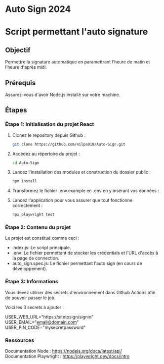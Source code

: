 # Auto Sign 2024

# Script permettant l'auto signature

## Objectif

Permettre la signature automatique en paramettrant l'heure de matin et l'heure d'après midi.

## Prérequis

Assurez-vous d'avoir Node.js installé sur votre machine.

## Étapes

### Étape 1: Initialisation du projet React

1. Clonez le repository depuis Github :

   ```bash
   git clone https://github.com/nilpa018/Auto-Sign.git
   ```

2. Accédez au répertoire du projet :

   ```bash
   cd Auto-Sign
   ```

3. Lancez l'installation des modules et construction du dossier public :

   ```bash
   npm install
   ```

4. Transformez le fichier .env.example en .env en y insérant vos données :
 

5. Lancez l'application pour vous assurer que tout fonctionne correctement :
   ```bash
   npx playwright test
   ```   

### Étape 2: Contenu du projet

Le projet est constitué comme ceci :

- index.js: Le script principale.
- .env: Le fichier permettant de stocker les crédentials et l'URL d'accès à la page de connection.
- auto_sign.spec.js: Le fichier permettant l'auto sign (en cours de développement). 

### Étape 3: Informations  

Vous devez utiliser des secrets d'environnement dans Github Actions afin de pouvoir passer le job.

Voici les 3 secrets à ajouter :  

USER_WEB_URL="https://sitetosign/signin"   
USER_EMAIL="email@domain.com"   
USER_PIN_CODE="mysecretpassword"   

### Ressources

Documentation Node : https://nodejs.org/docs/latest/api/  
Documentation Playwright : https://playwright.dev/docs/intro   
